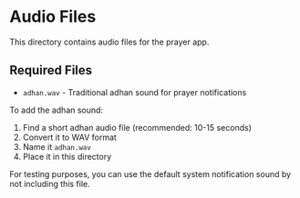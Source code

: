 # Audio Files

This directory contains audio files for the prayer app.

## Required Files

- `adhan.wav` - Traditional adhan sound for prayer notifications

To add the adhan sound:
1. Find a short adhan audio file (recommended: 10-15 seconds)
2. Convert it to WAV format
3. Name it `adhan.wav`
4. Place it in this directory

For testing purposes, you can use the default system notification sound by not including this file.
